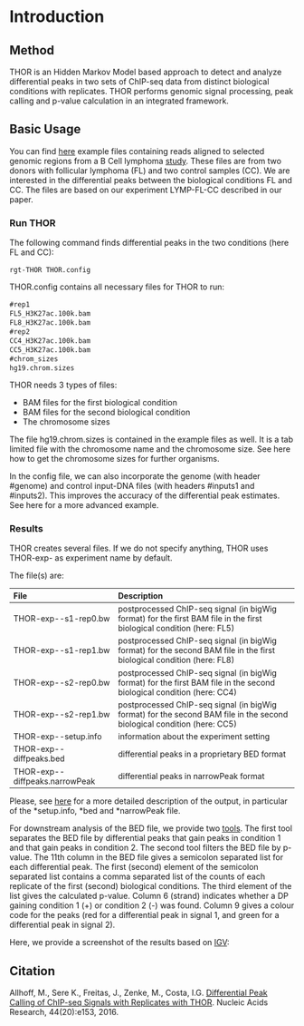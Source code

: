 # Introduction

[comment]: <> (<img src="../_static/thor/rgt_logo.png" width="175" align="right">)

## Method
THOR is an Hidden Markov Model based approach to detect and analyze differential peaks in two sets of ChIP-seq data from distinct biological conditions with replicates. THOR performs genomic signal processing, peak calling and p-value calculation in an integrated framework.

## Basic Usage
You can find [here](http://www.regulatory-genomics.org/wp-content/uploads/2015/07/THOR_example_data.tar.gz) example files containing reads aligned to selected genomic regions from a B Cell lymphoma [study](http://www.sciencedirect.com/science/article/pii/S1074761314004889). These files are from two donors with follicular lymphoma (FL) and two control samples (CC). We are interested in the differential peaks between the biological conditions FL and CC. The files are based on our experiment LYMP-FL-CC described in our paper.

### Run THOR
The following command finds differential peaks in the two conditions (here FL and CC):

```shell
rgt-THOR THOR.config
```

THOR.config contains all necessary files for THOR to run:

```shell
#rep1
FL5_H3K27ac.100k.bam
FL8_H3K27ac.100k.bam
#rep2
CC4_H3K27ac.100k.bam
CC5_H3K27ac.100k.bam
#chrom_sizes
hg19.chrom.sizes
```

THOR needs 3 types of files:

* BAM files for the first biological condition
* BAM files for the second biological condition
* The chromosome sizes

The file hg19.chrom.sizes is contained in the example files as well. It is a tab limited file with the chromosome name and the chromosome size. See here how to get the chromosome sizes for further organisms.

In the config file, we can also incorporate the genome (with header #genome) and control input-DNA files (with headers #inputs1 and #inputs2). This improves the accuracy of the differential peak estimates. See here for a more advanced example.

### Results 
THOR creates several files. If we do not specify anything, THOR uses THOR-exp-<date> as experiment name by default.

The file(s) are:

| **File**                     | **Description**                          |
| :--------------------------  | :-------------------------------------   |
| THOR-exp-<date>-s1-rep0.bw   | postprocessed ChIP-seq signal (in bigWig format) for the first BAM file in the first biological condition (here: FL5)    |
| THOR-exp-<date>-s1-rep1.bw   | postprocessed ChIP-seq signal (in bigWig format) for the second BAM file in the first biological condition (here: FL8)   |  
| THOR-exp-<date>-s2-rep0.bw   | postprocessed ChIP-seq signal (in bigWig format) for the first BAM file in the second biological condition (here: CC4)   |
| THOR-exp-<date>-s2-rep1.bw   | postprocessed ChIP-seq signal (in bigWig format) for the second BAM file in the second biological condition (here: CC5)  |
| THOR-exp-<date>-setup.info   | information about the experiment setting |
| THOR-exp-<date>-diffpeaks.bed | differential peaks in a proprietary BED format |
| THOR-exp-<date>-diffpeaks.narrowPeak | differential peaks in narrowPeak format |

Please, see [here](https://reg-gen.readthedocs.io/en/latest/thor/tool_usage.html) for a more detailed description of the output, in particular of the \*setup.info, \*bed and \*narrowPeak file.

For downstream analysis of the BED file, we provide two [tools](http://www.regulatory-genomics.org/wp-content/uploads/2015/07/THOR-tools.tar.gz). The first tool separates the BED file by differential peaks that gain peaks in condition 1 and that gain peaks in condition 2. The second tool filters the BED file by p-value. The 11th column in the BED file gives a semicolon separated list for each differential peak. The first (second) element of the semicolon separated list contains a comma separated list of the counts of each replicate of the first (second) biological conditions. The third element of the list gives the calculated p-value. Column 6 (strand) indicates whether a DP gaining condition 1 (+) or condition 2 (-) was found. Column 9 gives a colour code for the peaks (red for a differential peak in signal 1, and green for a differential peak in signal 2).

Here, we provide a screenshot of the results based on [IGV](http://www.broadinstitute.org/igv/):

[comment]: <> (<img src="../_static/thor/exampledata_THOR-600x309.png" width="175" align="right" width="600" height="309">)

## Citation

Allhoff, M., Sere K., Freitas, J., Zenke, M.,  Costa, I.G. [Differential Peak Calling of ChIP-seq Signals with Replicates with THOR](http://nar.oxfordjournals.org/content/early/2016/08/01/nar.gkw680.abstract). Nucleic Acids Research, 44(20):e153, 2016.
